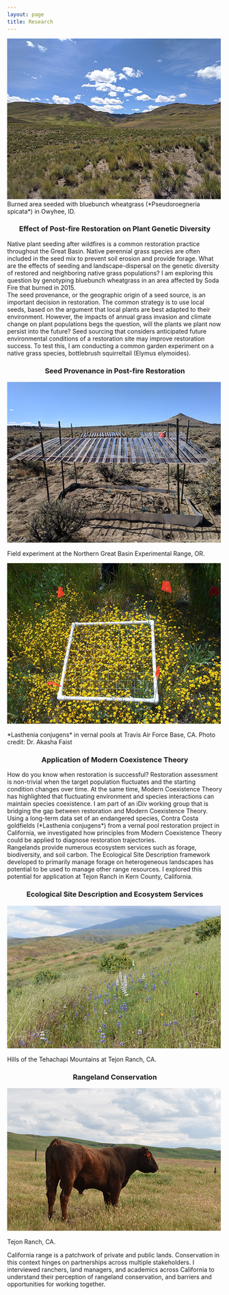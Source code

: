 ```yaml
---
layout: page
title: Research
---
```


<div class="research-row">
<div class="column-image">
<a href="/../../assets/img/research/bluebunch.jpg"><img src="/../../assets/img/research/bluebunch-small.jpg"/></a>
<div class="caption">
Burned area seeded with bluebunch wheatgrass (*Pseudoroegneria spicata*) in Owyhee, ID.
</div>
</div>

<div class="column-text">
<h3 style="text-align: center">
Effect of Post-fire Restoration on Plant Genetic Diversity
</h3>
Native plant seeding after wildfires is a common restoration practice throughout the Great Basin. Native perennial grass species are often included in the seed mix to prevent soil erosion and provide forage. What are the effects of seeding and landscape-dispersal on the genetic diversity of restored and neighboring native grass populations? I am exploring this question by genotyping bluebunch wheatgrass in an area affected by Soda Fire that burned in 2015.
</div>
</div>

<div class="research-row">
<div class="column">
The seed provenance, or the geographic origin of a seed source, is an important decision in restoration. The common strategy is to use local seeds, based on the argument that local plants are best adapted to their environment. However, the impacts of annual grass invasion and climate change on plant populations begs the question, will the plants we plant now persist into the future? Seed sourcing that considers anticipated future environmental conditions of a restoration site may improve restoration success. To test this, I am conducting a common garden experiment on a native grass species, bottlebrush squirreltail (Elymus elymoides).
</div>

<div class="column">

<h3 style="text-align: center">
Seed Provenance in Post-fire Restoration
</h3>

<a href="/../../assets/img/research/eoarc.jpg"><img src="/../../assets/img/research/eoarc-small.jpg" /></a>

<div class="caption">
Field experiment at the Northern Great Basin Experimental Range, OR.
</div>
</div>

</div>

<div class="research-row">
<div class="column">

<a href="/../../assets/img/research/lasthenia.jpg"><img src="/../../assets/img/research/lasthenia-small.jpg" /></a>
<div class="caption">
*Lasthenia conjugens* in vernal pools at Travis Air Force Base, CA. Photo credit: Dr. Akasha Faist
</div>
</div>

<div class="column">
<h3 style="text-align: center">
Application of Modern Coexistence Theory
</h3>
How do you know when restoration is successful? Restoration assessment is non-trivial when the target population fluctuates and the starting condition changes over time. At the same time, Modern Coexistence Theory has highlighted that fluctuating environment and species interactions can maintain species coexistence. I am part of an iDiv working group that is bridging the gap between restoration and Modern Coexistence Theory. Using a long-term data set of an endangered species, Contra Costa goldfields (*Lasthenia conjugens*) from a vernal pool restoration project in California, we investigated how principles from Modern Coexistence Theory could be applied to diagnose restoration trajectories. 
</div>
</div>

<div class="research-row">

<div class="column">
Rangelands provide numerous ecosystem services such as forage, biodiversity, and soil carbon. The Ecological Site Description framework developed to primarily manage forage on heterogeneous landscapes has potential to be used to manage other range resources. I explored this potential for application at Tejon Ranch in Kern County, California. 
</div>

<div class="column">
<h3 style="text-align: center">
Ecological Site Description and Ecosystem Services
</h3>

<a href="/../../assets/img/research/tejon.jpg"><img src="/../../assets/img/research/tejon-small.jpg" /></a>

<div class="caption">
Hills of the Tehachapi Mountains at Tejon Ranch, CA.
</div>
</div>
</div>

<!---
stuff here that I might wanna keep later but don't want to show
-->

<div class="research-row">
<div class="column">
<h3 style="text-align: center">
Rangeland Conservation
</h3>

<a href="/../../assets/img/research/cow.jpg"><img src="/../../assets/img/research/cow-small.jpg" /></a>

Tejon Ranch, CA.
</div>

<div class="column">
California range is a patchwork of private and public lands. Conservation in this context hinges on partnerships across multiple stakeholders. I interviewed ranchers, land managers, and academics across California to understand their perception of rangeland conservation, and barriers and opportunities for working together.
</div>
</div>



